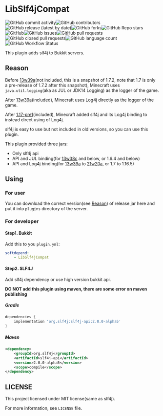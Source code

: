 # LibSlf4jCompat

![GitHub commit activity](https://img.shields.io/github/commit-activity/y/YertinMC/LibSlf4jCompat?style=flat-square)![GitHub contributors](https://img.shields.io/github/contributors/YertinMC/LibSlf4jCompat?style=flat-square)![GitHub release (latest by date)](https://img.shields.io/github/v/release/YertinMC/LibSlf4jCompat?style=flat-square)![GitHub forks](https://img.shields.io/github/forks/YertinMC/LibSlf4jCompat?style=flat-square)![GitHub Repo stars](https://img.shields.io/github/stars/YertinMC/LibSlf4jCompat?style=flat-square)![GitHub](https://img.shields.io/github/license/YertinMC/LibSlf4jCompat?style=flat-square)![GitHub issues](https://img.shields.io/github/issues/YertinMC/LibSlf4jCompat?style=flat-square)![GitHub pull requests](https://img.shields.io/github/issues-pr/YertinMC/LibSlf4jCompat?style=flat-square)![GitHub closed pull requests](https://img.shields.io/github/issues-pr-closed/YertinMC/LibSlf4jCompat?style=flat-square)![GitHub language count](https://img.shields.io/github/languages/count/YertinMC/LibSlf4jCompat?style=flat-square)![GitHub Workflow Status](https://img.shields.io/github/workflow/status/YertinMC/LibSlf4jCompat/Build?style=flat-square)

This plugin adds slf4j to Bukkit servers.

## Reason

Before [13w39a](https://minecraft.fandom.com/wiki/Java_Edition_13w39a)(not included, this is a snapshot of 1.7.2, note that 1.7 is only a pre-release of 1.7.2 after this snapshot), Minecraft uses `java.util.logging`(aka as JUL or JDK14 Logging) as the logger of the game.

After [13w39a](https://minecraft.fandom.com/wiki/Java_Edition_13w39a)(included), Minecraft uses Log4j directly as the logger of the game.

After [1.17-pre1](https://minecraft.fandom.com/wiki/Java_Edition_1.17_Pre-release_1)(included), Minecraft added slf4j and its Log4j binding to instead direct using of Log4j.



slf4j is easy to use but not included in old versions, so you can use this plugin.

This plugin provided three jars:

- Only slf4j api
- API and JUL binding(for [13w38c](https://minecraft.fandom.com/wiki/Java_Edition_13w38c) and below, or 1.6.4 and below)
- API and Log4j binding(for [13w39a](https://minecraft.fandom.com/wiki/Java_Edition_13w39a) to [21w20a](https://minecraft.fandom.com/wiki/Java_Edition_21w20a), or 1.7 to 1.16.5)

## Using

### For user

You can download the correct version(see [Reason](#Reason)) of release jar here and put it into `plugins` directory of the server.

### For developer

#### Step1. Bukkit

Add this to you `plugin.yml`:

```yaml
softdepend:
    - LibSlf4jCompat
```

#### Step2. SLF4J

Add slf4j dependency or use high version bukkit api.

**DO NOT add this plugin using maven, there are some error on maven publishing**

##### Gradle

```groovy
dependencies {
    implementation 'org.slf4j:slf4j-api:2.0.0-alpha5'
}
```

##### Maven

```xml
<dependency>
    <groupId>org.slf4j</groupId>
    <artifactId>slf4j-api</artifactId>
    <version>2.0.0-alpha5</version>
    <scope>compile</scope>
</dependency>
```

## LICENSE

This project licensed under MIT license(same as slf4j).

For more information, see `LICENSE` file.

